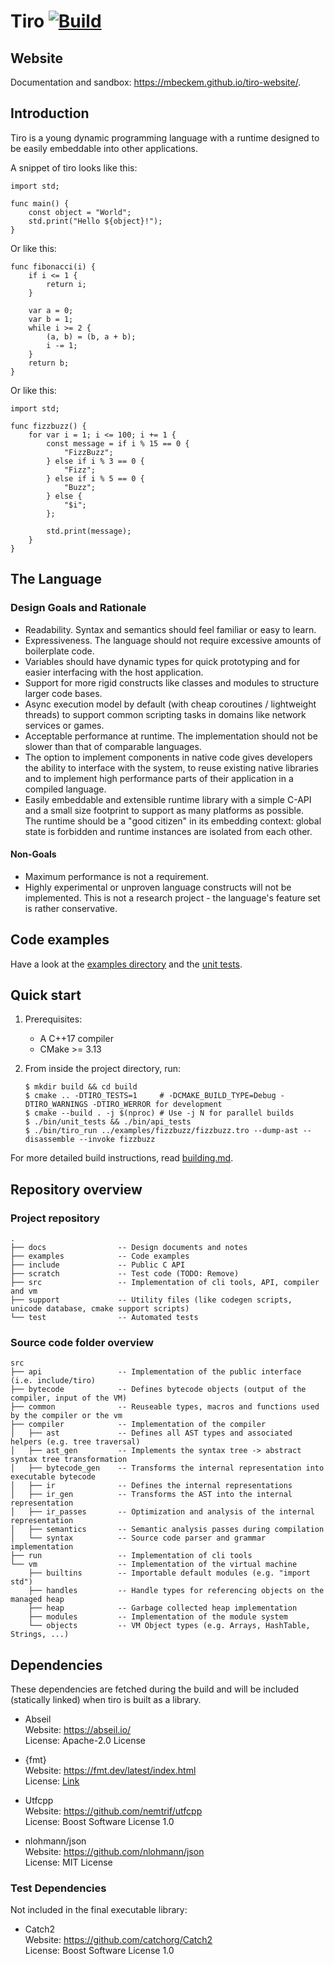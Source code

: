# Tiro [![Build](https://github.com/mbeckem/tiro/workflows/Test%20Build/badge.svg)](https://github.com/mbeckem/tiro/actions?query=workflow%3A%22Test+Build%22)

## Website

Documentation and sandbox: https://mbeckem.github.io/tiro-website/.

## Introduction

Tiro is a young dynamic programming language with a runtime designed to be easily embeddable into other applications.

A snippet of tiro looks like this:

```
import std;

func main() {
    const object = "World";
    std.print("Hello ${object}!");
}
```

Or like this:

```
func fibonacci(i) {
    if i <= 1 {
        return i;
    }

    var a = 0;
    var b = 1;
    while i >= 2 {
        (a, b) = (b, a + b);
        i -= 1;
    }
    return b;
}
```

Or like this:

```
import std;

func fizzbuzz() {
    for var i = 1; i <= 100; i += 1 {
        const message = if i % 15 == 0 {
            "FizzBuzz";
        } else if i % 3 == 0 {
            "Fizz";
        } else if i % 5 == 0 {
            "Buzz";
        } else {
            "$i";
        };

        std.print(message);
    }
}
```

## The Language

### Design Goals and Rationale

-   Readability. Syntax and semantics should feel familiar or easy to learn.
-   Expressiveness. The language should not require excessive amounts of boilerplate code.
-   Variables should have dynamic types for quick prototyping and for easier interfacing with the host application.
-   Support for more rigid constructs like classes and modules to structure larger code bases.
-   Async execution model by default (with cheap coroutines / lightweight threads) to support common scripting tasks in domains like network services or games.
-   Acceptable performance at runtime. The implementation should not be slower than that of comparable languages.
-   The option to implement components in native code gives developers the ability to interface with the system, to reuse existing native libraries and to implement high performance parts of their application in a compiled language.
-   Easily embeddable and extensible runtime library with a simple C-API and a small size footprint to support as many platforms as possible.  
    The runtime should be a "good citizen" in its embedding context: global state is forbidden and runtime instances are isolated from each other.

#### Non-Goals

-   Maximum performance is not a requirement.
-   Highly experimental or unproven language constructs will not be implemented.
    This is not a research project - the language's feature set is rather conservative.

## Code examples

Have a look at the [examples directory](./examples) and the [unit tests](./test/unit_tests/vm/eval).

## Quick start

1.  Prerequisites:

    -   A C++17 compiler
    -   CMake >= 3.13

2.  From inside the project directory, run:

        $ mkdir build && cd build
        $ cmake .. -DTIRO_TESTS=1     # -DCMAKE_BUILD_TYPE=Debug -DTIRO_WARNINGS -DTIRO_WERROR for development
        $ cmake --build . -j $(nproc) # Use -j N for parallel builds
        $ ./bin/unit_tests && ./bin/api_tests
        $ ./bin/tiro_run ../examples/fizzbuzz/fizzbuzz.tro --dump-ast --disassemble --invoke fizzbuzz

For more detailed build instructions, read [building.md](./docs/building.md).

## Repository overview

<!-- tree -d --charset utf8 -L 1 -n --noreport -->

### Project repository

```
.
├── docs                -- Design documents and notes
├── examples            -- Code examples
├── include             -- Public C API
├── scratch             -- Test code (TODO: Remove)
├── src                 -- Implementation of cli tools, API, compiler and vm
├── support             -- Utility files (like codegen scripts, unicode database, cmake support scripts)
└── test                -- Automated tests
```

### Source code folder overview

```
src
├── api                 -- Implementation of the public interface (i.e. include/tiro)
├── bytecode            -- Defines bytecode objects (output of the compiler, input of the VM)
├── common              -- Reuseable types, macros and functions used by the compiler or the vm
├── compiler            -- Implementation of the compiler
│   ├── ast             -- Defines all AST types and associated helpers (e.g. tree traversal)
│   ├── ast_gen         -- Implements the syntax tree -> abstract syntax tree transformation
│   ├── bytecode_gen    -- Transforms the internal representation into executable bytecode
│   ├── ir              -- Defines the internal representations
│   ├── ir_gen          -- Transforms the AST into the internal representation
│   ├── ir_passes       -- Optimization and analysis of the internal representation
│   ├── semantics       -- Semantic analysis passes during compilation
│   └── syntax          -- Source code parser and grammar implementation
├── run                 -- Implementation of cli tools
└── vm                  -- Implementation of the virtual machine
    ├── builtins        -- Importable default modules (e.g. "import std")
    ├── handles         -- Handle types for referencing objects on the managed heap
    ├── heap            -- Garbage collected heap implementation
    ├── modules         -- Implementation of the module system
    └── objects         -- VM Object types (e.g. Arrays, HashTable, Strings, ...)
```

## Dependencies

These dependencies are fetched during the build and will be included (statically linked) when tiro is built as a library.

-   Abseil  
    Website: <https://abseil.io/>  
    License: Apache-2.0 License

-   {fmt}  
    Website: <https://fmt.dev/latest/index.html>  
    License: [Link](https://github.com/fmtlib/fmt/blob/master/LICENSE.rst)

-   Utfcpp  
    Website: <https://github.com/nemtrif/utfcpp>  
    License: Boost Software License 1.0

-   nlohmann/json  
    Website: <https://github.com/nlohmann/json>  
    License: MIT License

### Test Dependencies

Not included in the final executable library:

-   Catch2  
    Website: <https://github.com/catchorg/Catch2>  
    License: Boost Software License 1.0
